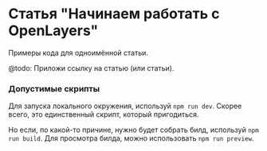 # Статья "Начинаем работать с OpenLayers"

Примеры кода для одноимённой статьи.

@todo: Приложи ссылку на статью (или статьи).

### Допустимые скрипты

Для запуска локального окружения, используй `npm run dev`. Скорее всего, это единственный скрипт, который пригодиться.

Но если, по какой-то причине, нужно будет собрать билд, используй `npm run build`. Для просмотра билда, можно использовать `npm run preview`.
